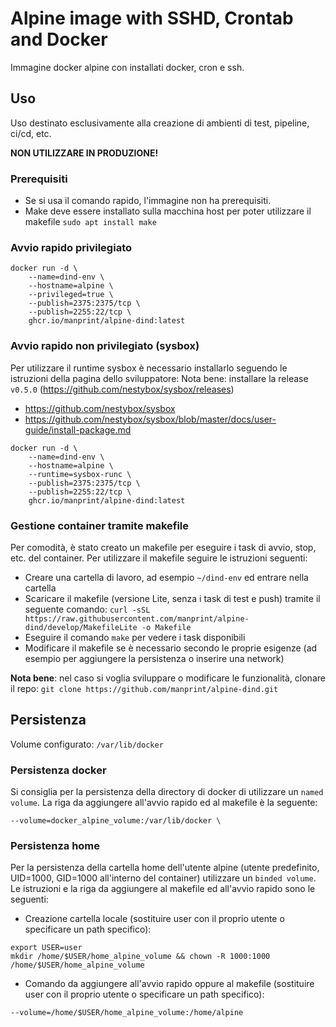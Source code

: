 # Alpine image with SSHD, Crontab and Docker

Immagine docker alpine con installati docker, cron e ssh.

## Uso

Uso destinato esclusivamente alla creazione di ambienti di test, pipeline, ci/cd, etc.

**NON UTILIZZARE IN PRODUZIONE!**

### Prerequisiti

- Se si usa il comando rapido, l'immagine non ha prerequisiti.
- Make deve essere installato sulla macchina host per poter utilizzare il makefile
  `sudo apt install make`

### Avvio rapido privilegiato

```
docker run -d \
	--name=dind-env \
	--hostname=alpine \
	--privileged=true \
	--publish=2375:2375/tcp \
	--publish=2255:22/tcp \
	ghcr.io/manprint/alpine-dind:latest
```
### Avvio rapido non privilegiato (sysbox)

Per utilizzare il runtime sysbox è necessario installarlo seguendo le istruzioni della pagina dello sviluppatore:
Nota bene: installare la release `v0.5.0` (https://github.com/nestybox/sysbox/releases)

- https://github.com/nestybox/sysbox
- https://github.com/nestybox/sysbox/blob/master/docs/user-guide/install-package.md

```
docker run -d \
	--name=dind-env \
	--hostname=alpine \
	--runtime=sysbox-runc \
	--publish=2375:2375/tcp \
	--publish=2255:22/tcp \
	ghcr.io/manprint/alpine-dind:latest
```

### Gestione container tramite makefile

Per comodità, è stato creato un makefile per eseguire i task di avvio, stop, etc. del container.
Per utilizzare il makefile seguire le istruzioni seguenti:

- Creare una cartella di lavoro, ad esempio `~/dind-env` ed entrare nella cartella
- Scaricare il makefile (versione Lite, senza i task di test e push) tramite il seguente comando:
  `curl -sSL https://raw.githubusercontent.com/manprint/alpine-dind/develop/MakefileLite -o Makefile`
- Eseguire il comando `make` per vedere i task disponibili
- Modificare il makefile se è necessario secondo le proprie esigenze (ad esempio per aggiungere la persistenza o inserire una network)

**Nota bene**: nel caso si voglia sviluppare o modificare le funzionalità, clonare il repo: `git clone https://github.com/manprint/alpine-dind.git`

## Persistenza

Volume configurato: `/var/lib/docker`

### Persistenza docker

Si consiglia per la persistenza della directory di docker di utilizzare un `named volume`. La riga da aggiungere all'avvio rapido ed al makefile è la seguente:

```
--volume=docker_alpine_volume:/var/lib/docker \
```

### Persistenza home

Per la persistenza della cartella home dell'utente alpine (utente predefinito, UID=1000, GID=1000 all'interno del container) utilizzare un `binded volume`. Le istruzioni e la riga da aggiungere al makefile ed all'avvio rapido sono le seguenti:

- Creazione cartella locale (sostituire user con il proprio utente o specificare un path specifico):
  
```
export USER=user
mkdir /home/$USER/home_alpine_volume && chown -R 1000:1000 /home/$USER/home_alpine_volume
```

- Comando da aggiungere all'avvio rapido oppure al makefile (sostituire user con il proprio utente o specificare un path specifico):

```
--volume=/home/$USER/home_alpine_volume:/home/alpine
```